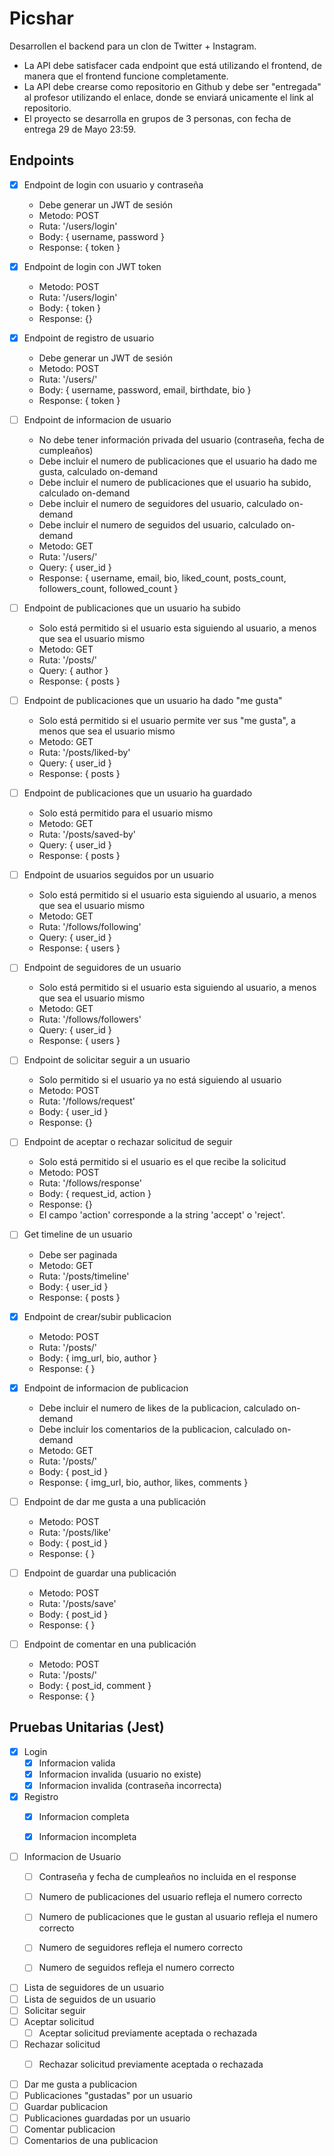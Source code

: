 # Picshar

Desarrollen el backend para un clon de Twitter + Instagram.

- La API debe satisfacer cada endpoint que está utilizando el frontend, de manera que el frontend funcione completamente. 
- La API debe crearse como repositorio en Github y debe ser "entregada" al profesor utilizando el enlace, donde se enviará unicamente el link al repositorio. 
- El proyecto se desarrolla en grupos de 3 personas, con fecha de entrega 29 de Mayo 23:59.

## Endpoints

- [X] Endpoint de login con usuario y contraseña
  - Debe generar un JWT de sesión
  - Metodo: POST
  - Ruta: '/users/login'
  - Body: { username, password }
  - Response: { token }
- [X] Endpoint de login con JWT token
  - Metodo: POST
  - Ruta: '/users/login'
  - Body: { token }
  - Response: {}
- [X] Endpoint de registro de usuario
  - Debe generar un JWT de sesión
  - Metodo: POST
  - Ruta: '/users/'
  - Body: { username, password, email, birthdate, bio }
  - Response: { token }


- [ ] Endpoint de informacion de usuario
  - No debe tener información privada del usuario (contraseña, fecha de cumpleaños)
  - Debe incluir el numero de publicaciones que el usuario ha dado me gusta, calculado on-demand
  - Debe incluir el numero de publicaciones que el usuario ha subido, calculado on-demand
  - Debe incluir el numero de seguidores del usuario, calculado on-demand
  - Debe incluir el numero de seguidos del usuario, calculado on-demand
  - Metodo: GET
  - Ruta: '/users/'
  - Query: { user_id }
  - Response: { username, email, bio, liked_count, posts_count, followers_count, followed_count }
- [ ] Endpoint de publicaciones que un usuario ha subido
  - Solo está permitido si el usuario esta siguiendo al usuario, a menos que sea el usuario mismo
  - Metodo: GET
  - Ruta: '/posts/'
  - Query: { author }
  - Response: { posts }
- [ ] Endpoint de publicaciones que un usuario ha dado "me gusta"
  - Solo está permitido si el usuario permite ver sus "me gusta", a menos que sea el usuario mismo
  - Metodo: GET
  - Ruta: '/posts/liked-by'
  - Query: { user_id }
  - Response: { posts }
- [ ] Endpoint de publicaciones que un usuario ha guardado
  - Solo está permitido para el usuario mismo
  - Metodo: GET
  - Ruta: '/posts/saved-by'
  - Query: { user_id }
  - Response: { posts }
- [ ] Endpoint de usuarios seguidos por un usuario
  - Solo está permitido si el usuario esta siguiendo al usuario, a menos que sea el usuario mismo
  - Metodo: GET
  - Ruta: '/follows/following'
  - Query: { user_id }
  - Response: { users }
- [ ] Endpoint de seguidores de un usuario
  - Solo está permitido si el usuario esta siguiendo al usuario, a menos que sea el usuario mismo
  - Metodo: GET
  - Ruta: '/follows/followers'
  - Query: { user_id }
  - Response: { users }

- [ ] Endpoint de solicitar seguir a un usuario
  - Solo permitido si el usuario ya no está siguiendo al usuario
  - Metodo: POST
  - Ruta: '/follows/request'
  - Body: { user_id }
  - Response: {}
- [ ] Endpoint de aceptar o rechazar solicitud de seguir
  - Solo está permitido si el usuario es el que recibe la solicitud
  - Metodo: POST
  - Ruta: '/follows/response'
  - Body: { request_id, action }
  - Response: {}
  - El campo 'action' corresponde a la string 'accept' o 'reject'.


- [ ] Get timeline de un usuario
  - Debe ser paginada
  - Metodo: GET
  - Ruta: '/posts/timeline'
  - Body: { user_id }
  - Response: { posts }


- [X] Endpoint de crear/subir publicacion
  - Metodo: POST
  - Ruta: '/posts/'
  - Body: { img_url, bio, author }
  - Response: {  }
- [X] Endpoint de informacion de publicacion
  - Debe incluir el numero de likes de la publicacion, calculado on-demand
  - Debe incluir los comentarios de la publicacion, calculado on-demand
  - Metodo: GET
  - Ruta: '/posts/'
  - Body: { post_id }
  - Response: { img_url, bio, author, likes, comments }


- [ ] Endpoint de dar me gusta a una publicación
  - Metodo: POST
  - Ruta: '/posts/like'
  - Body: { post_id }
  - Response: {  }
- [ ] Endpoint de guardar una publicación
  - Metodo: POST
  - Ruta: '/posts/save'
  - Body: { post_id }
  - Response: {  }
- [ ] Endpoint de comentar en una publicación
  - Metodo: POST
  - Ruta: '/posts/'
  - Body: { post_id, comment }
  - Response: {  }


## Pruebas Unitarias (Jest)

- [X] Login
  - [X] Informacion valida
  - [X] Informacion invalida (usuario no existe)
  - [X] Informacion invalida (contraseña incorrecta)
- [X] Registro
  - [X] Informacion completa
  - [X] Informacion incompleta


- [ ] Informacion de Usuario
  - [ ] Contraseña y fecha de cumpleaños no incluida en el response
  - [ ] Numero de publicaciones del usuario refleja el numero correcto
  - [ ] Numero de publicaciones que le gustan al usuario refleja el numero correcto
  - [ ] Numero de seguidores refleja el numero correcto
  - [ ] Numero de seguidos refleja el numero correcto


- [ ] Lista de seguidores de un usuario
- [ ] Lista de seguidos de un usuario
- [ ] Solicitar seguir
- [ ] Aceptar solicitud
  - [ ] Aceptar solicitud previamente aceptada o rechazada
- [ ] Rechazar solicitud
  - [ ] Rechazar solicitud previamente aceptada o rechazada


- [ ] Dar me gusta a publicacion
- [ ] Publicaciones "gustadas" por un usuario
- [ ] Guardar publicacion
- [ ] Publicaciones guardadas por un usuario
- [ ] Comentar publicacion
- [ ] Comentarios de una publicacion